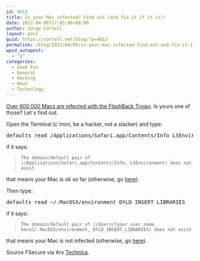 ```yaml
---
id: 4013
title: Is your Mac infected? Find out (and fix it if it is)!
date: 2012-04-06T17:05:06+00:00
author: Jorge Cortell
layout: post
guid: https://cortell.net/blog/?p=4013
permalink: /blog/2012/04/06/is-your-mac-infected-find-out-and-fix-it-if-it-is/
wpsd_autopost:
  - "1"
categories:
  - Geek Fun
  - General
  - Hacking
  - News
  - Technology
---
```

<a title="https://arstechnica.com/apple/news/2012/04/flashback-trojan-reportedly-controls-half-a-million-macs-and-counting.ars" href="https://arstechnica.com/apple/news/2012/04/flashback-trojan-reportedly-controls-half-a-million-macs-and-counting.ars" target="_blank">Over 600,000 Macs are infected with the FlashBack Trojan</a>. Is yours one of those? Let`s find out.

Open the Terminal (c`mon, be a hacker, not a slacker) and type:

<pre>defaults read /Applications/Safari.app/Contents/Info LSEnvironment</pre>

if it says:

> `The domain/default pair of (/Applications/Safari.app/Contents/Info, LSEnvironment) does not exist`

that means your Mac is ok so far (otherwise, go <a title="https://www.f-secure.com/v-descs/trojan-downloader_osx_flashback_i.shtml" href="https://www.f-secure.com/v-descs/trojan-downloader_osx_flashback_i.shtml" target="_blank">here</a>). 

Then type:

<pre>defaults read ~/.MacOSX/environment DYLD_INSERT_LIBRARIES</pre>

if it says:

> `The domain/default pair of (/Users/[your user name here]/.MacOSX/environment, DYLD_INSERT_LIBRARIES) does not exist`

that means your Mac is not infected (otherwise, go <a title="https://www.f-secure.com/v-descs/trojan-downloader_osx_flashback_i.shtml" href="https://www.f-secure.com/v-descs/trojan-downloader_osx_flashback_i.shtml" target="_blank">here</a>). 

Source FSecure via Ars <a title="https://arstechnica.com/apple/news/2012/04/flashback-trojan-reportedly-controls-half-a-million-macs-and-counting.ars" href="https://arstechnica.com/apple/news/2012/04/flashback-trojan-reportedly-controls-half-a-million-macs-and-counting.ars" target="_blank">Technica</a>.